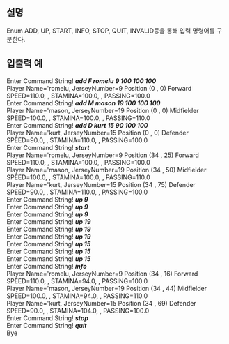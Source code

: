  
## 설명  

Enum ADD, UP, START, INFO, STOP, QUIT, INVALID등을 통해
입력 명령어를 구분한다.  


##  **입출력 예**  
  
Enter Command String! ***add F romelu 9 100 100 100***  
Player Name='romelu, JerseyNumber=9 Position (0 , 0) Forward SPEED=110.0, , STAMINA=100.0, , PASSING=100.0  
Enter Command String! ***add M mason 19 100 100 100***  
Player Name='mason, JerseyNumber=19 Position (0 , 0) Midfielder SPEED=100.0, , STAMINA=100.0, , PASSING=110.0  
Enter Command String! ***add D kurt 15 90 100 100***  
Player Name='kurt, JerseyNumber=15 Position (0 , 0) Defender SPEED=90.0, , STAMINA=110.0, , PASSING=100.0  
Enter Command String! ***start***  
Player Name='romelu, JerseyNumber=9 Position (34 , 25) Forward SPEED=110.0, , STAMINA=100.0, , PASSING=100.0  
Player Name='mason, JerseyNumber=19 Position (34 , 50) Midfielder SPEED=100.0, , STAMINA=100.0, , PASSING=110.0  
Player Name='kurt, JerseyNumber=15 Position (34 , 75) Defender SPEED=90.0, , STAMINA=110.0, , PASSING=100.0  
Enter Command String! ***up 9***  
Enter Command String! ***up 9***  
Enter Command String! ***up 9***  
Enter Command String! ***up 19***  
Enter Command String! ***up 19***  
Enter Command String! ***up 19***  
Enter Command String! ***up 15***  
Enter Command String! ***up 15***  
Enter Command String! ***up 15***  
Enter Command String! ***info***  
Player Name='romelu, JerseyNumber=9 Position (34 , 16) Forward SPEED=110.0, , STAMINA=94.0, , PASSING=100.0  
Player Name='mason, JerseyNumber=19 Position (34 , 44) Midfielder SPEED=100.0, , STAMINA=94.0, , PASSING=110.0  
Player Name='kurt, JerseyNumber=15 Position (34 , 69) Defender SPEED=90.0, , STAMINA=104.0, , PASSING=100.0  
Enter Command String! ***stop***  
Enter Command String! ***quit***  
Bye  
